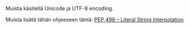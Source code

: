 Muista käsitellä Unicode ja UTF-8 encoding.

Muista lisätä tähän ohjeeseen tämä: [PEP 498 – Literal String Interpolation](https://peps.python.org/pep-0498/)
